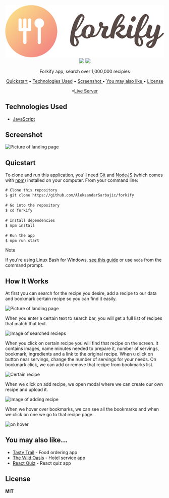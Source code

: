 

 <img src="https://github.com/AleksandarSarbajic/forkify/blob/master/src/img/logo.png"/>


 
<div align="center">
<img src="https://img.shields.io/npm/v/npm.svg?logo=npm"/>
<img src="https://img.shields.io/badge/javascript-ES6-yellow?logo=javascript"/>

</div>  

<p align="center">Forkify app, search over 1,000,000 recipies</p>

<div align="center">
  
<a href="#quicstart" >Quickstart</a> • <a href="#technologies-used" align="center">Technologies Used</a> •  <a href="#screenshot" align="center"> Screenshot </a> • <a href="#you-may-also-like" align="center"> You may also like  </a> •  <a href="#license" align="center"> License  </a> 

•<a href="https://forkify-app-aleksandar.netlify.app/" align="Center">Live Server</a>



</div>

## Technologies Used

  - [JavaScript](https://www.javascript.com/)

## Screenshot

![Picture of landing page](https://github.com/AleksandarSarbajic/forkify/assets/114814838/2de85e15-574e-4389-a808-e609fbf3dfa0)


## Quicstart

To clone and run this application, you'll need [Git](https://git-scm.com/) and [NodeJS](https://nodejs.org/en) (which comes with [npm](https://www.npmjs.com/)) installed on your computer. From your command line:

```
# Clone this repository 
$ git clone https://github.com/AleksandarSarbajic/forkify

# Go into the repository
$ cd forkify

# Install dependencies
$ npm install

# Run the app
$ npm run start
```

> [!NOTE]  
> If you're using Linux Bash for Windows, [see this guide](https://www.howtogeek.com/261575/how-to-run-graphical-linux-desktop-applications-from-windows-10s-bash-shell/) or use `node` from the command prompt.


## How It Works

At first you can search for the recipe you desire, add a recipe to our data and bookmark certain recipe so you can find it easily.

![Picture of landing page](https://github.com/AleksandarSarbajic/forkify/assets/114814838/2de85e15-574e-4389-a808-e609fbf3dfa0)

When you enter a certain text to search bar, you will get a full list of recipes that match that text.

![Image of searched recieps ](https://github.com/AleksandarSarbajic/forkify/assets/114814838/7268ced2-c986-4e9e-b583-b287810ed7b7)

When you click on certain recipe you will find that recipe on the screen.
It contains images, name minutes needed to prepare it, number of servings, bookmark, ingredients and a link to the original recipe.
When u click on button near servings, change the number of servings for your needs.
On bookmark click, we can add or remove that recipe from bookmarks list.

![Certain recipe](https://github.com/AleksandarSarbajic/forkify/assets/114814838/9b396b14-42bd-436f-9ba9-5cbb3a33d1b3)

When we click on add recipe, we open modal where we can create our own recipe and upload it.

![Image of adding recipe ](https://github.com/AleksandarSarbajic/forkify/assets/114814838/198a20c3-d98f-4f8b-9a6b-7b6d91ddc57f)

When we hover over bookmarks, we can see all the bookmarks and when we click on one we go to that recipe page.

![on hover](https://github.com/AleksandarSarbajic/forkify/assets/114814838/07893f1a-5f6d-4d00-aa93-c02275537d27)


## You may also like...

- [Tasty Trail](https://github.com/AleksandarSarbajic/the-wild-oasis) - Food ordering app
- [The Wild Oasis](https://github.com/AleksandarSarbajic/Tasty-Trail) - Hotel service app
- [React Quiz](https://github.com/AleksandarSarbajic/react-quiz) - React quiz app

## License

**MIT**
